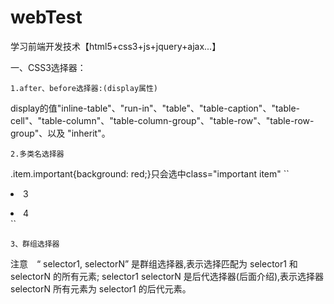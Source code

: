 # webTest
学习前端开发技术【html5+css3+js+jquery+ajax...】
	

一、CSS3选择器：
	

	1.after、before选择器:(display属性)
 display的值"inline-table"、"run-in"、"table"、"table-caption"、"table-cell"、"table-column"、"table-column-group"、"table-row"、"table-row-group"、以及 "inherit"。

	2.多类名选择器
.item.important{background: red;}只会选中class="important item"
``<li class="important item">3</li>
<li class="important">4</li>``

    3、群组选择器
注意　“ selector1, selectorN” 是群组选择器,表示选择匹配为 selector1 和 selectorN 的所有元素; selector1 selectorN 是后代选择器(后面介绍),表示选择器selectorN 所有元素为 selector1 的后代元素。